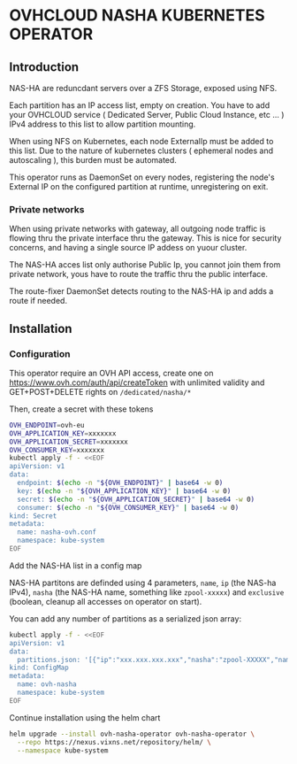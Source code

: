 # OVHCLOUD NASHA KUBERNETES OPERATOR

## Introduction

NAS-HA are reduncdant servers over a ZFS Storage, exposed using NFS.

Each partition has an IP access list, empty on creation. You have to add your OVHCLOUD service ( Dedicated Server, Public Cloud Instance, etc ... ) IPv4 address to this list to allow partition mounting.

When using NFS on Kubernetes, each node ExternalIp must be added to this list. Due to the nature of kubernetes clusters ( ephemeral nodes and autoscaling ), this burden must be automated.

This operator runs as DaemonSet on every nodes, registering the node's External IP on the configured partition at runtime, unregistering on exit.

### Private networks

When using private networks with gateway, all outgoing node traffic is flowing thru the private interface thru the gateway. This is nice for security concerns, and having a single source IP addess on yuour cluster.

The NAS-HA acces list only authorise Public Ip, you cannot join them from private network, yous have to route the traffic thru the public interface.

The route-fixer DaemonSet detects routing to the NAS-HA ip and adds a route if needed.

## Installation

### Configuration

This operator require an OVH API access, create one on <https://www.ovh.com/auth/api/createToken> with unlimited validity and GET+POST+DELETE rights on `/dedicated/nasha/*`

Then, create a secret with these tokens

```sh
OVH_ENDPOINT=ovh-eu
OVH_APPLICATION_KEY=xxxxxxx
OVH_APPLICATION_SECRET=xxxxxxx
OVH_CONSUMER_KEY=xxxxxxx
kubectl apply -f - <<EOF
apiVersion: v1
data:
  endpoint: $(echo -n "${OVH_ENDPOINT}" | base64 -w 0)
  key: $(echo -n "${OVH_APPLICATION_KEY}" | base64 -w 0)
  secret: $(echo -n "${OVH_APPLICATION_SECRET}" | base64 -w 0)
  consumer: $(echo -n "${OVH_CONSUMER_KEY}" | base64 -w 0)
kind: Secret
metadata:
  name: nasha-ovh.conf
  namespace: kube-system
EOF
```

Add the NAS-HA list in a config map

NAS-HA partitons are definded using 4 parameters, `name`, `ip` (the NAS-ha IPv4), `nasha` (the NAS-HA name, something like `zpool-xxxxx`) and `exclusive` (boolean, cleanup all accesses on operator on start).

You can add any number of partitions as a serialized json array:

```sh
kubectl apply -f - <<EOF
apiVersion: v1
data:
  partitions.json: '[{"ip":"xxx.xxx.xxx.xxx","nasha":"zpool-XXXXX","name":"my-partition","exclusive":true}]'
kind: ConfigMap
metadata:
  name: ovh-nasha
  namespace: kube-system
EOF
```

Continue installation using the helm chart

```sh
helm upgrade --install ovh-nasha-operator ovh-nasha-operator \
  --repo https://nexus.vixns.net/repository/helm/ \
  --namespace kube-system
```
